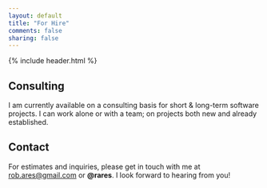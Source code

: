 ```yaml
---
layout: default
title: "For Hire"
comments: false
sharing: false
---
```

{% include header.html %}

<h2>Consulting</h2>
<p>
  I am currently available on a consulting basis for short &amp; long-term software projects.
  I can work alone or with a team; on projects both new and already established.
</p>

<h2>Contact</h2>
<p>
  For estimates and inquiries, please get in touch with me at
  <a href="mailto:rob.ares+hire@gmail.com">rob.ares@gmail.com</a> or <strong>@rares</strong>.
  I look forward to hearing from you!
</p>

